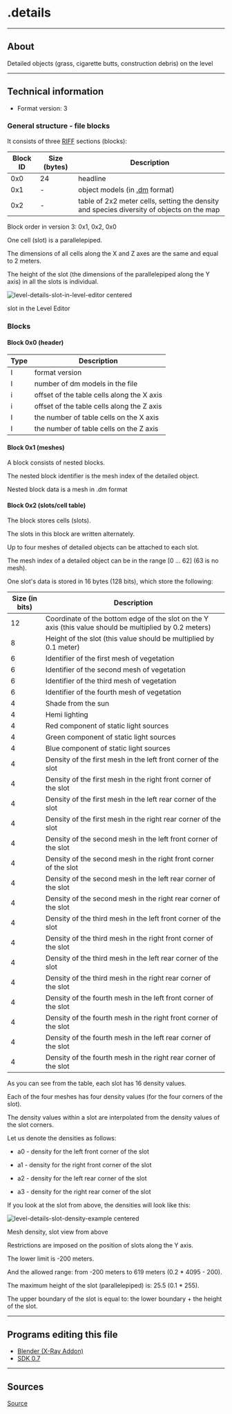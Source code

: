# .details

___

## About

Detailed objects (grass, cigarette butts, construction debris) on the level

___

## Technical information

- Format version: 3

### General structure - file blocks

It consists of three [RIFF](https://en.wikipedia.org/wiki/Resource_Interchange_File_Format) sections (blocks):

| Block ID | Size (bytes) | Description |
|---|---|---|
| 0x0 | 24 | headline |
| 0x1 | - | object models (in [.dm](dm.md) format) |
| 0x2 | - | table of 2x2 meter cells, setting the density and species diversity of objects on the map |

Block order in version 3: 0x1, 0x2, 0x0

One cell (slot) is a parallelepiped.

The dimensions of all cells along the X and Z axes are the same and equal to 2 meters.

The height of the slot (the dimensions of the parallelepiped along the Y axis) in all the slots is individual.

![level-details-slot-in-level-editor centered](images/Level_details_slot_in_level_editor.png)

slot in the Level Editor

### Blocks

#### Block 0x0 (header)

| Type | Description |
|---|---|
| I | format version |
| I | number of dm models in the file |
| i | offset of the table cells along the X axis |
| i | offset of the table cells along the Z axis|
| I | the number of table cells on the X axis |
| I | the number of table cells on the Z axis |

#### Block 0x1 (meshes)

A block consists of nested blocks.

The nested block identifier is the mesh index of the detailed object.

Nested block data is a mesh in .dm format

#### Block 0x2 (slots/cell table)

The block stores cells (slots).

The slots in this block are written alternately.

Up to four meshes of detailed objects can be attached to each slot.

The mesh index of a detailed object can be in the range [0 ... 62] (63 is no mesh).

One slot's data is stored in 16 bytes (128 bits), which store the following:

| Size (in bits) | Description |
|---|---|
| 12 | Coordinate of the bottom edge of the slot on the Y axis (this value should be multiplied by 0.2 meters) |
| 8 | Height of the slot (this value should be multiplied by 0.1 meter) |
| 6 | Identifier of the first mesh of vegetation |
| 6 | Identifier of the second mesh of vegetation |
| 6 | Identifier of the third mesh of vegetation |
| 6 | Identifier of the fourth mesh of vegetation |
| 4 | Shade from the sun |
| 4 | Hemi lighting |
| 4 | Red component of static light sources |
| 4 | Green component of static light sources |
| 4 | Blue component of static light sources |
| 4 | Density of the first mesh in the left front corner of the slot |
| 4 | Density of the first mesh in the right front corner of the slot |
| 4 | Density of the first mesh in the left rear corner of the slot |
| 4 | Density of the first mesh in the right rear corner of the slot |
| 4 | Density of the second mesh in the left front corner of the slot |
| 4 | Density of the second mesh in the right front corner of the slot |
| 4 | Density of the second mesh in the left rear corner of the slot |
| 4 | Density of the second mesh in the right rear corner of the slot |
| 4 | Density of the third mesh in the left front corner of the slot |
| 4 | Density of the third mesh in the right front corner of the slot |
| 4 | Density of the third mesh in the left rear corner of the slot |
| 4 | Density of the third mesh in the right rear corner of the slot |
| 4 | Density of the fourth mesh in the left front corner of the slot |
| 4 | Density of the fourth mesh in the right front corner of the slot |
| 4 | Density of the fourth mesh in the left rear corner of the slot |
| 4 | Density of the fourth mesh in the right rear corner of the slot |

As you can see from the table, each slot has 16 density values.

Each of the four meshes has four density values (for the four corners of the slot).

The density values within a slot are interpolated from the density values of the slot corners.

Let us denote the densities as follows:

- a0 - density for the left front corner of the slot

- a1 - density for the right front corner of the slot

- a2 - density for the left rear corner of the slot

- a3 - density for the right rear corner of the slot

If you look at the slot from above, the densities will look like this:

![level-details-slot-density-example centered](images/Level_details_slot_density_example.png)

Mesh density, slot view from above

Restrictions are imposed on the position of slots along the Y axis.

The lower limit is -200 meters.

And the allowed range: from -200 meters to 619 meters (0.2 * 4095 - 200).

The maximum height of the slot (parallelepiped) is: 25.5 (0.1 * 255).

The upper boundary of the slot is equal to: the lower boundary + the height of the slot.

___

## Programs editing this file

- [Blender (X-Ray Addon)](../../blender/index.html)
- [SDK 0.7](../../sdk/index.html)

___

## Sources

[Source](http://stalkerin.gameru.net/wiki/index.php?title=Level.details)
